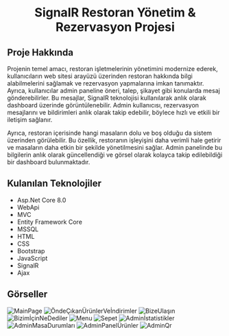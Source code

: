 <h1 align="center">SignalR Restoran Yönetim & Rezervasyon Projesi</h1>

## Proje Hakkında
Projenin temel amacı, restoran işletmelerinin yönetimini modernize ederek, kullanıcıların web sitesi arayüzü üzerinden restoran hakkında bilgi alabilmelerini sağlamak ve rezervasyon yapmalarına imkan tanımaktır. Ayrıca, kullanıcılar admin paneline öneri, talep, şikayet gibi konularda mesaj gönderebilirler. Bu mesajlar, SignalR teknolojisi kullanılarak anlık olarak dashboard üzerinde görüntülenebilir. Admin kullanıcısı, rezervasyon mesajlarını ve bildirimleri anlık olarak takip edebilir, böylece hızlı ve etkili bir iletişim sağlanır.

Ayrıca, restoran içerisinde hangi masaların dolu ve boş olduğu da sistem üzerinden görülebilir. Bu özellik, restoranın işleyişini daha verimli hale getirir ve masaların daha etkin bir şekilde yönetilmesini sağlar. Admin panelinde bu bilgilerin anlık olarak güncellendiği ve görsel olarak kolayca takip edilebildiği bir dashboard bulunmaktadır.

## Kulanılan Teknolojiler
<ul>
  <li>Asp.Net Core 8.0</li>
  <li>WebApi</li>
  <li>MVC</li>
  <li>Entity Framework Core</li>
  <li>MSSQL</li>
  <li>HTML</li>
  <li>CSS</li>
  <li>Bootstrap</li>
  <li>JavaScript</li>
  <li>SignalR</li>
  <li>Ajax</li>
</ul>

## Görseller
![MainPage](https://github.com/user-attachments/assets/0acac353-3d52-40b5-9031-b9520fef62dd)
![ÖndeÇıkanÜrünlerVeİndirimler](https://github.com/user-attachments/assets/51931504-a453-463e-95ec-2b43e137989a)
![BizeUlaşın](https://github.com/user-attachments/assets/4b82b76d-07fb-4ae0-83f8-ebe1bb329ae2)
![BizimİçinNeDediler](https://github.com/user-attachments/assets/349ffc63-ed3f-4138-8d45-cd8ef72df28c)
![Menu](https://github.com/user-attachments/assets/e7c3fa0f-d5de-44ee-a442-bb3d00acc5f3)
![Sepet](https://github.com/user-attachments/assets/55a6c73b-7556-4a73-99a1-f07e88954a16)
![Adminİstatistikler](https://github.com/user-attachments/assets/40f88431-be92-4cef-ae1e-fa4343213b81)
![AdminMasaDurumları](https://github.com/user-attachments/assets/1f557597-732d-4d68-a850-13e88d04af99)
![AdminPanelÜrünler](https://github.com/user-attachments/assets/594caaba-26a3-4431-8bcc-fdb8e1444d6d)
![AdminQr](https://github.com/user-attachments/assets/ea293c3a-28ed-4452-a177-ec68dc881cf0)
